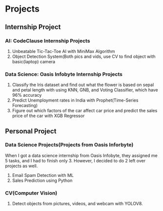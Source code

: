 # Projects

## Internship Project

### AI: CodeClause Internship Projects
  1. Unbeatable Tic-Tac-Toe AI with MiniMax Algorithm
  2. Object Detection System(Both pics and vids, use CV to find object with basic(laptop) camera

### Data Science: Oasis Infobyte Internship Projects
  1. Classify the Iris dataset and find out what the flower is based on sepal and petal length with using KNN, GNB, and Voting Classifier, which have 96% accuracy
  2. Predict Unemployment rates in India with Prophet(Time-Series Forecasting)
  3. Figure out which factors of the car affect car price and predict the sales price of the car with XGB Regressor


## Personal Project

### Data Science Projects(Projects from Oasis Inforbyte)
When I got a data science internship from Oasis Infobyte, they assigned me 5 tasks, and I had to finish only 3. However, I decided to do 2 left over projects as well.
  
  1. Email Spam Detection with ML
  2. Sales Prediction using Python

### CV(Computer Vision)
  1. Detect objects from pictures, videos, and webcam with YOLOV8.
